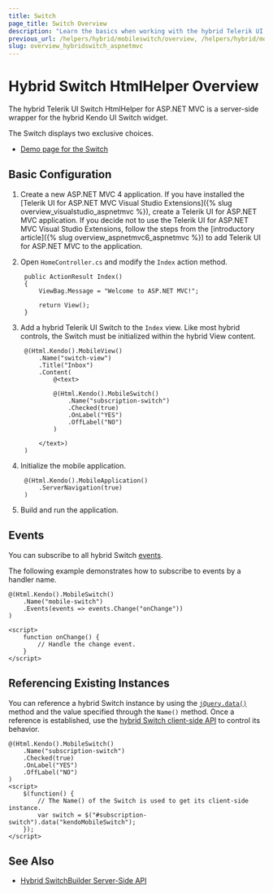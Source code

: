 ```yaml
---
title: Switch
page_title: Switch Overview
description: "Learn the basics when working with the hybrid Telerik UI Switch HtmlHelper for ASP.NET MVC."
previous_url: /helpers/hybrid/mobileswitch/overview, /helpers/hybrid/mobileswitch
slug: overview_hybridswitch_aspnetmvc
---
```


# Hybrid Switch HtmlHelper Overview

The hybrid Telerik UI Switch HtmlHelper for ASP.NET MVC is a server-side wrapper for the hybrid Kendo UI Switch widget.

The Switch displays two exclusive choices.

* [Demo page for the Switch](https://demos.telerik.com/kendo-ui/m/index#switch/mobile)

## Basic Configuration

1. Create a new ASP.NET MVC 4 application. If you have installed the [Telerik UI for ASP.NET MVC Visual Studio Extensions]({% slug overview_visualstudio_aspnetmvc %}), create a Telerik UI for ASP.NET MVC application. If you decide not to use the Telerik UI for ASP.NET MVC Visual Studio Extensions, follow the steps from the [introductory article]({% slug overview_aspnetmvc6_aspnetmvc %}) to add Telerik UI for ASP.NET MVC to the application.
1. Open `HomeController.cs` and modify the `Index` action method.

        public ActionResult Index()
        {
            ViewBag.Message = "Welcome to ASP.NET MVC!";

            return View();
        }

1. Add a hybrid Telerik UI Switch to the `Index` view. Like most hybrid controls, the Switch must be initialized within the hybrid View content.

        @(Html.Kendo().MobileView()
            .Name("switch-view")
            .Title("Inbox")
            .Content(
                @<text>

                @(Html.Kendo().MobileSwitch()
                    .Name("subscription-switch")
                    .Checked(true)
                    .OnLabel("YES")
                    .OffLabel("NO")
                )

            </text>)
        )

1. Initialize the mobile application.

        @(Html.Kendo().MobileApplication()
            .ServerNavigation(true)
        )

1. Build and run the application.

## Events

You can subscribe to all hybrid Switch [events](https://docs.telerik.com/kendo-ui/api/javascript/mobile/ui/switch#events).

The following example demonstrates how to subscribe to events by a handler name.

    @(Html.Kendo().MobileSwitch()
        .Name("mobile-switch")
        .Events(events => events.Change("onChange"))
    )

    <script>
        function onChange() {
            // Handle the change event.
        }
    </script>

## Referencing Existing Instances

You can reference a hybrid Switch instance by using the [`jQuery.data()`](http://api.jquery.com/jQuery.data/) method and the value specified through the `Name()` method. Once a reference is established, use the [hybrid Switch client-side API](https://docs.telerik.com/kendo-ui/api/javascript/mobile/ui/switch#methods) to control its behavior.

    @(Html.Kendo().MobileSwitch()
        .Name("subscription-switch")
        .Checked(true)
        .OnLabel("YES")
        .OffLabel("NO")
    )
    <script>
        $(function() {
            // The Name() of the Switch is used to get its client-side instance.
            var switch = $("#subscription-switch").data("kendoMobileSwitch");
        });
    </script>

## See Also

* [Hybrid SwitchBuilder Server-Side API](https://docs.telerik.com/aspnet-mvc/api/Kendo.Mvc.UI.Fluent/MobileSwitchBuilder)
